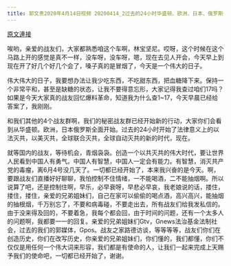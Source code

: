 ```yaml
---
title: 郭文贵2020年4月14日视频 20200414_2过去的24小时华盛顿、欧洲、日本、俄罗斯全面开始了依法灭共、全球自动灭共的新的时代
---
```


[原文連接](https://gnews.org/ThreadView/53479303)

唉哟，亲爱的战友们，大家都熟悉咱这个车啊，林宝坚尼。哎呀，这个时候在这个马路上开的感觉是真不一样，没车呀，没车呀，嗯，现在去见人开会，今天早上到现在开了好几个好几个会了，嗓子真的是冒烟了，今天是一个伟大的日子。

  伟大伟大的日子，我要想办法让我少吃东西，不吃甜东西，把血糖降下来。保持一个非常平和，甚至是缺糖的状态，让我不要得意忘形，大家记得我查过咱们17吗？如果是今天大家真的战友回忆爆料革命，知道我为什么查1~17，今天早晨已经给答案了，我刚刚。

  和我们其他的4个战友群啊，我们的秘密战友群已经开始新的行动，大家你们会看到从华盛顿。欧洲，日本俄罗斯全面开始。过去的24小时开始了法律意义上的以法灭共，以美灭共，全球联合灭共，全球自动灭共的新的时代，现在。

  就等国内的战友，等待机会，青烟袅袅。创造一个以共灭共的伟大时代，要让世界人民看到中国人有勇气。中国人有智慧，中国人一定会有能力。有智慧，消灭共产党的毒瘤，离6月4号没几天了。一切都已经开始了，本来我兴奋的是今天。啊，要跟战友们直播好好聊聊，我怕控制不住情绪，一不能喝酒，二不能抽烟啊。所以说算了吧，还是控制住啊，早乐，必早衰呀，早悲必早哀，我老娘说的话，搂住，搂住，搂住，亲爱的兄弟姐妹们，自己在家可以偷偷的喝点酒，高兴高兴，能抽烟的抽根烟，千万别忘了，不要和病毒碰，不要走出去，所有战友们给我发私信的。由于没来得及回的，不要着急，我每个都会回，由于时间的问题，还有一个太多人的问题啊，我都要一一的回复。亲爱的兄弟姐妹们Gtv，Gnews法治基金法制社会，过去的我们的郭媒体，Gpos。战友之家路德访谈，等等等等，战友们你们在创造历史，你们在改写历史，你亲爱的兄弟姐妹们，你们懂的，我们都懂，你们不仅仅是用任何一个伟大词来形容，我们都是有使命的人，让我们一起来完成上天赐予我们的使命吧，一切都已经开始了，谢谢。
